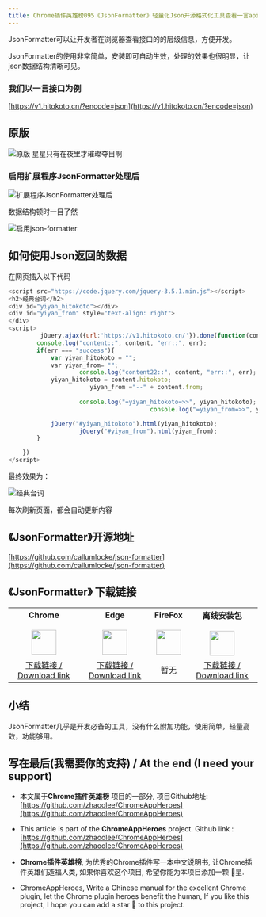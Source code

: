 ```yaml
---
title: Chrome插件英雄榜095《JsonFormatter》轻量化Json开源格式化工具查看一言api接口字段数据结构
---
```


JsonFormatter可以让开发者在浏览器查看接口的的层级信息，方便开发。



JsonFormatter的使用非常简单，安装即可自动生效，处理的效果也很明显，让json数据结构清晰可见。




### 我们以一言接口为例

[https://v1.hitokoto.cn/?encode=json](https://v1.hitokoto.cn/?encode=json)



## 原版



![原版 星星只有在夜里才璀璨夺目啊](https://cdn.fangyuanxiaozhan.com/assets/16136139047321Ehk5Px3.png)

### 启用扩展程序JsonFormatter处理后



![扩展程序JsonFormatter处理后](https://cdn.fangyuanxiaozhan.com/assets/1613613990520CFHtn3pb.png)

数据结构顿时一目了然

![启用json-formatter](https://cdn.fangyuanxiaozhan.com/assets/1613616381100e0Zf185w.gif)

## 如何使用Json返回的数据



在网页插入以下代码


```javascript
<script src="https://code.jquery.com/jquery-3.5.1.min.js"></script>
<h2>经典台词</h2>
<div id="yiyan_hitokoto"></div>
<div id="yiyan_from" style="text-align: right">
</div>
<script>
		 jQuery.ajax({url:'https://v1.hitokoto.cn/'}).done(function(content,err){
        console.log("content::", content, "err::", err);
        if(err === "success"){
            var yiyan_hitokoto = "";
            var yiyan_from= "";
					console.log("content22::", content, "err::", err);
            yiyan_hitokoto = content.hitokoto;
					   yiyan_from ="--" + content.from;
					
					console.log("=yiyan_hitokoto=>>", yiyan_hitokoto);
										console.log("=yiyan_from=>>", yiyan_from);

            jQuery("#yiyan_hitokoto").html(yiyan_hitokoto);
					jQuery("#yiyan_from").html(yiyan_from);
        }

    })
</script>
```


最终效果为：

![经典台词](https://cdn.fangyuanxiaozhan.com/assets/1613615517184bwRGhd3M.png)



每次刷新页面，都会自动更新内容




## 《JsonFormatter》开源地址



[https://github.com/callumlocke/json-formatter](https://github.com/callumlocke/json-formatter)



## 《JsonFormatter》 下载链接

<table style="table-layout: fixed;">
<tbody>
<tr>
<td><div style="text-align: center;"><div style="font-weight: bold">Chrome</div><br/><div><img  style="width:50px; height:auto;" src="https://v2fy.com/asset/0i/ChromeAppHeroes/page/001_markdown_here.assets/chromeappheroes-chrome-icon.png"/></div></div></td>
<td><div style="text-align: center;" ><div style="font-weight: bold">Edge</div><br/><div><img style="width:50px; height:auto;" src="https://v2fy.com/asset/0i/ChromeAppHeroes/page/001_markdown_here.assets/chromeappheroes-edge-icon.png"/></div></div></td>
<td><div style="text-align: center;" ><div style="font-weight: bold">FireFox</div><br/><div><img  style="width:50px; height:auto;" src="https://v2fy.com/asset/0i/ChromeAppHeroes/page/001_markdown_here.assets/chromeappheroes-firefox-icon.png"/></div></div></td>
<td><div style="text-align: center;" ><div style="font-weight: bold">离线安装包</div><br/><div><img  style="width:50px; height:auto;" src="https://v2fy.com/asset/0i/ChromeAppHeroes/page/001_markdown_here.assets/chromeappheroes-github-download.png"/></div></div></td>
</tr>
<tr>
<td>
<div style="text-align: center;">
<a  href="https://chrome.google.com/webstore/detail/json-formatter/bcjindcccaagfpapjjmafapmmgkkhgoa">下载链接 / Download link</a>
</div>
</td>
<td>
<div style="text-align: center;">
<a href="https://microsoftedge.microsoft.com/addons/detail/json-formatter-for-edge/njpoigijhgbionbfdbaopheedbpdoddi">下载链接 / Download link</a>
</div>
</td>
<td>
<div style="text-align: center;">
暂无
</div>
</td>
<td>
<div style="text-align: center;"><a  href="https://cdn.jsdelivr.net/gh/zhaoolee/ChromeAppHeroes/backup/095-json-formatter.zip">下载链接 / Download link</a></div>
</td>
</tr>
</tbody>
</table>


## 小结



JsonFormatter几乎是开发必备的工具，没有什么附加功能，使用简单，轻量高效，功能够用。





## 写在最后(我需要你的支持) / At the end (I need your support)

- 本文属于**Chrome插件英雄榜** 项目的一部分, 项目Github地址: [https://github.com/zhaoolee/ChromeAppHeroes](https://github.com/zhaoolee/ChromeAppHeroes)


- This article is part of the **ChromeAppHeroes** project. Github link : [https://github.com/zhaoolee/ChromeAppHeroes](https://github.com/zhaoolee/ChromeAppHeroes) 

- **Chrome插件英雄榜**, 为优秀的Chrome插件写一本中文说明书, 让Chrome插件英雄们造福人类, 如果你喜欢这个项目, 希望你能为本项目添加一颗 🌟星.

- ChromeAppHeroes, Write a Chinese manual for the excellent Chrome plugin, let the Chrome plugin heroes benefit the human, If you like this project, I hope you can add a star 🌟 to this project.

